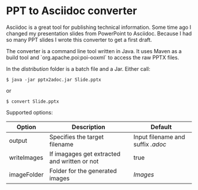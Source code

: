 # PPT to Asciidoc converter

Asciidoc is a great tool for publishing technical information. Some time ago I changed my presentation slides from PowerPoint to Asciidoc. Because I had so many PPT slides I wrote this converter to get a first draft.

The converter is a command line tool written in Java. It uses Maven as a build tool and `org.apache.poi:poi-ooxml´ to access the raw PPTX files.

In the _distribution_ folder is a batch file and a Jar. Either call:

    $ java -jar pptx2adoc.jar Slide.pptx

or

    $ convert Slide.pptx


Supported options:

| Option      | Description  | Default  |
| ----------- | ------------ | -------- |
| output      | Specifies the target filename | Input filename and suffix _.adoc_ |
| writeImages | If imagages get extracted and written or not | true |
| imageFolder | Folder for the generated images |  _Images_ |
